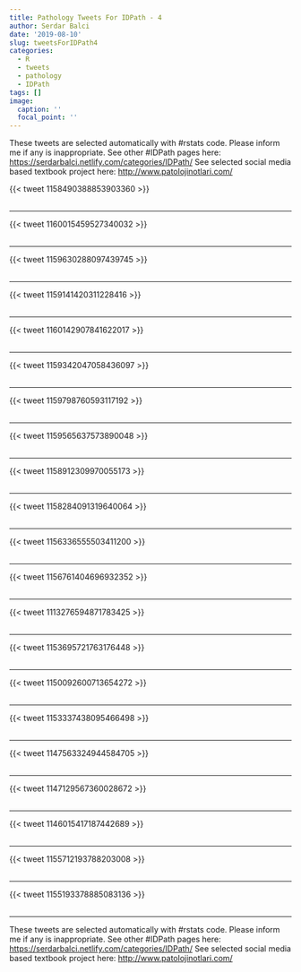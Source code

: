 ```yaml
---
title: Pathology Tweets For IDPath - 4
author: Serdar Balci
date: '2019-08-10'
slug: tweetsForIDPath4
categories:
  - R
  - tweets
  - pathology
  - IDPath
tags: []
image:
  caption: ''
  focal_point: ''
---
```



These tweets are selected automatically with #rstats code. Please inform me if any is inappropriate.
See other #IDPath pages here: https://serdarbalci.netlify.com/categories/IDPath/ 
See selected social media based textbook project here: http://www.patolojinotlari.com/

{{< tweet 1158490388853903360 >}}
<br>
<br>
<hr>
{{< tweet 1160015459527340032 >}}
<br>
<br>
<hr>
{{< tweet 1159630288097439745 >}}
<br>
<br>
<hr>
{{< tweet 1159141420311228416 >}}
<br>
<br>
<hr>
{{< tweet 1160142907841622017 >}}
<br>
<br>
<hr>
{{< tweet 1159342047058436097 >}}
<br>
<br>
<hr>
{{< tweet 1159798760593117192 >}}
<br>
<br>
<hr>
{{< tweet 1159565637573890048 >}}
<br>
<br>
<hr>
{{< tweet 1158912309970055173 >}}
<br>
<br>
<hr>
{{< tweet 1158284091319640064 >}}
<br>
<br>
<hr>
{{< tweet 1156336555503411200 >}}
<br>
<br>
<hr>
{{< tweet 1156761404696932352 >}}
<br>
<br>
<hr>
{{< tweet 1113276594871783425 >}}
<br>
<br>
<hr>
{{< tweet 1153695721763176448 >}}
<br>
<br>
<hr>
{{< tweet 1150092600713654272 >}}
<br>
<br>
<hr>
{{< tweet 1153337438095466498 >}}
<br>
<br>
<hr>
{{< tweet 1147563324944584705 >}}
<br>
<br>
<hr>
{{< tweet 1147129567360028672 >}}
<br>
<br>
<hr>
{{< tweet 1146015417187442689 >}}
<br>
<br>
<hr>
{{< tweet 1155712193788203008 >}}
<br>
<br>
<hr>
{{< tweet 1155193378885083136 >}}
<br>
<br>
<hr>


These tweets are selected automatically with #rstats code. Please inform me if any is inappropriate.
See other #IDPath pages here: https://serdarbalci.netlify.com/categories/IDPath/ 
See selected social media based textbook project here: http://www.patolojinotlari.com/

